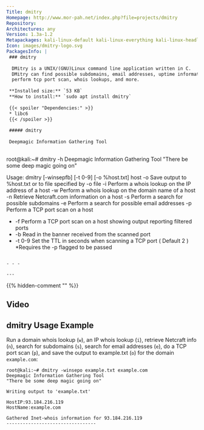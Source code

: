 ```yaml
---
Title: dmitry
Homepage: http://www.mor-pah.net/index.php?file=projects/dmitry
Repository: 
Architectures: any
Version: 1.3a-1.2
Metapackages: kali-linux-default kali-linux-everything kali-linux-headless kali-linux-large kali-tools-information-gathering 
Icon: images/dmitry-logo.svg
PackagesInfo: |
 ### dmitry
 
  DMitry is a UNIX/(GNU)Linux command line application written in C.
  DMitry can find possible subdomains, email addresses, uptime information,
  perform tcp port scan, whois lookups, and more.
 
 **Installed size:** `53 KB`  
 **How to install:** `sudo apt install dmitry`  
 
 {{< spoiler "Dependencies:" >}}
 * libc6 
 {{< /spoiler >}}
 
 ##### dmitry
 
 Deepmagic Information Gathering Tool
 
 ```
 root@kali:~# dmitry -h
 Deepmagic Information Gathering Tool
 "There be some deep magic going on"
 
 Usage: dmitry [-winsepfb] [-t 0-9] [-o %host.txt] host
   -o	 Save output to %host.txt or to file specified by -o file
   -i	 Perform a whois lookup on the IP address of a host
   -w	 Perform a whois lookup on the domain name of a host
   -n	 Retrieve Netcraft.com information on a host
   -s	 Perform a search for possible subdomains
   -e	 Perform a search for possible email addresses
   -p	 Perform a TCP port scan on a host
 * -f	 Perform a TCP port scan on a host showing output reporting filtered ports
 * -b	 Read in the banner received from the scanned port
 * -t 0-9 Set the TTL in seconds when scanning a TCP port ( Default 2 )
 *Requires the -p flagged to be passed
 ```
 
 - - -
 
---
```

{{% hidden-comment "<!--Do not edit anything above this line-->" %}}

## Video

<script id="asciicast-31154" src="https://asciinema.org/a/31154.js" async type="text/javascript"></script>

## dmitry Usage Example

Run a domain whois lookup (`w`), an IP whois lookup (`i`), retrieve Netcraft info (`n`), search for subdomains (`s`), search for email addresses (`e`), do a TCP port scan (`p`), and save the output to example.txt (`o`) for the domain `example.com`:

```
root@kali:~# dmitry -winsepo example.txt example.com
Deepmagic Information Gathering Tool
"There be some deep magic going on"

Writing output to 'example.txt'

HostIP:93.184.216.119
HostName:example.com

Gathered Inet-whois information for 93.184.216.119
---------------------------------
```
